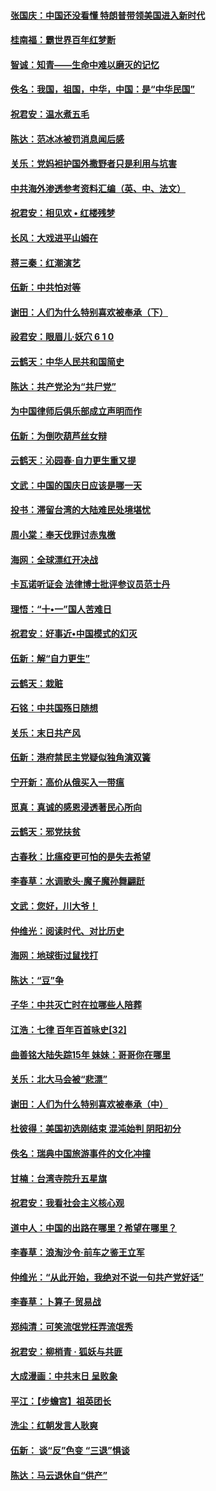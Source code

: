 #### [张国庆：中国还没看懂 特朗普带领美国进入新时代](../pages/nsc993/n10764224.md?t=10071831) 

#### [桂南福：霸世界百年红梦断](../pages/nsc993/n10762380.md?t=10071831) 

#### [智诚：知青——生命中难以磨灭的记忆](../pages/nsc993/n10762372.md?t=10071831) 

#### [佚名：我国，祖国，中华，中国：是“中华民国”](../pages/nsc993/n10762366.md?t=10071831) 

#### [祝君安：温水煮五毛](../pages/nsc993/n10762362.md?t=10071831) 

#### [陈达：范冰冰被罚消息闻后感](../pages/nsc993/n10760142.md?t=10071831) 

#### [关乐：党妈袒护国外撒野者只是利用与坑害](../pages/nsc993/n10760019.md?t=10071831) 

#### [中共海外渗透参考资料汇编（英、中、法文）](../pages/nsc993/n10756055.md?t=10071831) 

#### [祝君安：相见欢  •  红楼残梦](../pages/nsc993/n10757542.md?t=10071831) 

#### [长风：大戏进平山姆在](../pages/nsc993/n10757155.md?t=10071831) 

#### [蒋三秦：红潮演艺](../pages/nsc993/n10756736.md?t=10071831) 

#### [伍新：中共怕对等](../pages/nsc993/n10754812.md?t=10071831) 

#### [谢田：人们为什么特别喜欢被奉承（下）](../pages/nsc993/n10755072.md?t=10071831) 

#### [祋君安：眼眉儿‧妖穴 6 1 0](../pages/nsc993/n10754802.md?t=10071831) 

#### [云鹤天：中华人民共和国简史](../pages/nsc993/n10753546.md?t=10071831) 

#### [陈达：共产党沦为“共尸党”](../pages/nsc993/n10753506.md?t=10071831) 

#### [为中国律师后俱乐部成立声明而作](../pages/nsc993/n10753359.md?t=10071831) 

#### [伍新：为倒吹葫芦丝女辩](../pages/nsc993/n10753300.md?t=10071831) 

#### [云鹤天：沁园春‧自力更生重又提](../pages/nsc993/n10752681.md?t=10071831) 

#### [文武：中国的国庆日应该是哪一天](../pages/nsc993/n10752564.md?t=10071831) 

#### [投书：滞留台湾的大陆难民处境堪忧](../pages/nsc993/n10751122.md?t=10071831) 

#### [周小棠：奉天伐罪讨赤鬼檄](../pages/nsc993/n10749279.md?t=10071831) 

#### [海网：全球漂红开决战](../pages/nsc993/n10747774.md?t=10071831) 

#### [卡瓦诺听证会 法律博士批评参议员范士丹](../pages/nsc993/n10748504.md?t=10071831) 

#### [理悟：“十•一”国人苦难日](../pages/nsc993/n10747763.md?t=10071831) 

#### [祝君安：好事近•中国模式的幻灭](../pages/nsc993/n10747755.md?t=10071831) 

#### [伍新：解“自力更生”](../pages/nsc993/n10747744.md?t=10071831) 

#### [云鹤天：栽赃](../pages/nsc993/n10747735.md?t=10071831) 

#### [石铭：中共国殇日随想](../pages/nsc993/n10747202.md?t=10071831) 

#### [关乐：末日共产风](../pages/nsc993/n10745398.md?t=10071831) 

#### [伍新：港府禁民主党疑似独角演双簧](../pages/nsc993/n10745393.md?t=10071831) 

#### [宁开新：高价从俄买入一带瘟](../pages/nsc993/n10745381.md?t=10071831) 

#### [觅真：真诚的感恩浸透著民心所向](../pages/nsc993/n10746220.md?t=10071831) 

#### [云鹤天：邪党扶贫](../pages/nsc993/n10745370.md?t=10071831) 

#### [古春秋：比瘟疫更可怕的是失去希望](../pages/nsc993/n10745352.md?t=10071831) 

#### [李春草：水调歌头‧魔子魔孙舞翩跹](../pages/nsc993/n10744963.md?t=10071831) 

#### [文武：您好，川大爷！](../pages/nsc993/n10739572.md?t=10071831) 

#### [仲维光：阅读时代、对比历史](../pages/nsc993/n10744494.md?t=10071831) 

#### [海网：地球街过鼠找打](../pages/nsc993/n10741404.md?t=10071831) 

#### [陈达：“豆”争](../pages/nsc993/n10741375.md?t=10071831) 

#### [子华：中共灭亡时在拉哪些人陪葬](../pages/nsc993/n10741320.md?t=10071831) 

#### [江浩：七律 百年百首咏史[32]](../pages/nsc993/n10741179.md?t=10071831) 

#### [曲善铭大陆失踪15年 妹妹：哥哥你在哪里](../pages/nsc993/n10738770.md?t=10071831) 

#### [关乐：北大马会被“悲漂”](../pages/nsc993/n10739482.md?t=10071831) 

#### [谢田：人们为什么特别喜欢被奉承（中）](../pages/nsc993/n10736705.md?t=10071831) 

#### [杜彼得：美国初选刚结束 混沌始判 阴阳初分](../pages/nsc993/n10734882.md?t=10071831) 

#### [佚名：瑞典中国旅游事件的文化冲撞](../pages/nsc993/n10731914.md?t=10071831) 

#### [甘楠：台湾寺院升五星旗](../pages/nsc993/n10731868.md?t=10071831) 

#### [祝君安：我看社会主义核心观](../pages/nsc993/n10731861.md?t=10071831) 

#### [道中人：中国的出路在哪里？希望在哪里？](../pages/nsc993/n10730399.md?t=10071831) 

#### [李春草：浪淘沙令‧前车之鉴王立军](../pages/nsc993/n10730200.md?t=10071831) 

#### [仲维光：“从此开始，我绝对不说一句共产党好话”](../pages/nsc993/n10722208.md?t=10071831) 

#### [李春草：卜算子·贸易战](../pages/nsc993/n10726893.md?t=10071831) 

#### [郑纯清：可笑流氓党枉弄流氓秀](../pages/nsc993/n10726849.md?t=10071831) 

#### [祝君安：柳梢青 · 狐妖与共匪](../pages/nsc993/n10726825.md?t=10071831) 

#### [大成漫画：中共末日 呈败象](../pages/nsc993/n10726516.md?t=10071831) 

#### [平江：【步蟾宫】祖英团长](../pages/nsc993/n10724876.md?t=10071831) 

#### [洗尘：红朝发言人耿爽](../pages/nsc993/n10724862.md?t=10071831) 

#### [伍新： 谈“反”色变 “三退”惧谈](../pages/nsc993/n10724842.md?t=10071831) 

#### [陈达：马云退休自“供产”](../pages/nsc993/n10723027.md?t=10071831) 

